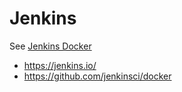 # Jenkins

See [Jenkins Docker](https://github.com/jenkinsci/docker)

- https://jenkins.io/
- https://github.com/jenkinsci/docker
